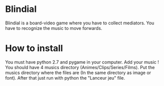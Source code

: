 # Blindial

Blindial is a board-video game where you have to collect mediators. You have to recognize the music to move forwards.

# How to install

You must have python 2.7 and pygame in your computer. Add your music ! You should have 4 musics directory (Animes/Clips/Series/Films).
Put the musics directory where the files are (In the same directory as image or font). After that just run with python the "Lanceur jeu" file.

